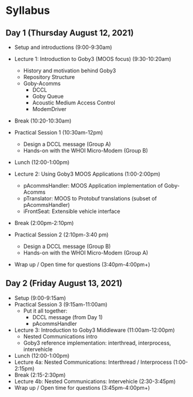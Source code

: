 # Syllabus

## Day 1 (Thursday August 12, 2021)


- Setup and introductions (9:00-9:30am)
- Lecture 1: Introduction to Goby3 (MOOS focus) (9:30-10:20am)
    - History and motivation behind Goby3
    - Repository Structure
    - Goby-Acomms
        - DCCL
        - Goby Queue
        - Acoustic Medium Access Control
        - ModemDriver
- Break (10:20-10:30am)
- Practical Session 1 (10:30am-12pm)
    - Design a DCCL message  (Group A)
    - Hands-on with the WHOI Micro-Modem (Group B)

- Lunch (12:00-1:00pm)

- Lecture 2: Using Goby3 MOOS Applications (1:00-2:00pm)
    - pAcommsHandler: MOOS Application implementation of Goby-Acomms
    - pTranslator: MOOS to Protobuf translations (subset of pAcommsHandler)
    - iFrontSeat: Extensible vehicle interface

- Break (2:00pm-2:10pm)

- Practical Session 2 (2:10pm-3:40 pm)
    - Design a DCCL message  (Group B)
    - Hands-on with the WHOI Micro-Modem (Group A)

- Wrap up / Open time for questions (3:40pm-4:00pm+)

## Day 2 (Friday August 13, 2021)


- Setup (9:00-9:15am)
- Practical Session 3 (9:15am-11:00am)
    - Put it all together:
        - DCCL message (from Day 1)
        - pAcommsHandler
- Lecture 3: Introduction to Goby3 Middleware (11:00am-12:00pm)
    - Nested Communications intro
    - Goby3 reference implementation: interthread, interprocess, intervehicle
- Lunch (12:00-1:00pm)
- Lecture 4a: Nested Communications: Interthread / Interprocess (1:00-2:15pm)
- Break (2:15-2:30pm)
- Lecture 4b: Nested Communications: Intervehicle (2:30-3:45pm)
- Wrap up / Open time for questions (3:45pm-4:00pm+)
